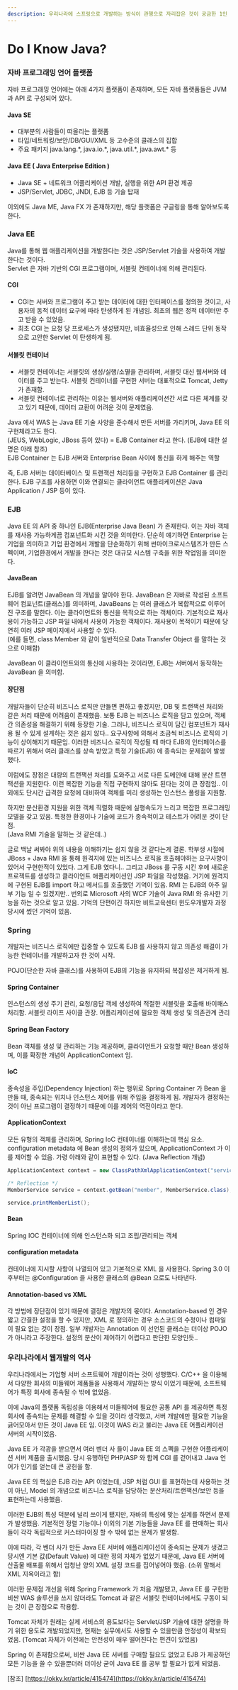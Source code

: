 ```yaml
---
description: 우리나라에 스프링으로 개발하는 방식이 관행으로 자리잡은 것이 궁금한 1인
---
```


# Do I Know Java?

### 자바 프로그래밍 언어 플랫폼

자바 프로그래밍 언어에는 아래 4가지 플랫폼이 존재하며, 모든 자바 플랫폼들은 JVM 과 API 로 구성되어 있다.

#### Java SE

* 대부분의 사람들이 떠올리는 플랫폼
* 타입/네트워킹/보안/DB/GUI/XML 등 고수준의 클래스의 집합
* 주요 패키지 java.lang.\*, java.io.\*, java.util.\*, java.awt.\* 등

#### Java EE \( Java Enterprise Edition \)

* Java SE + 네트워크 어플리케이션 개발, 실행을 위한 API 환경 제공
* JSP/Servlet, JDBC, JNDI, EJB 등 기술 탑재

이외에도 Java ME, Java FX 가 존재하지만, 해당 플랫폼은 구글링을 통해 알아보도록 한다.

### Java EE

Java를 통해 웹 애플리케이션을 개발한다는 것은 JSP/Servlet 기술을 사용하여 개발한다는 것이다.  
Servlet 은 자바 기반의 CGI 프로그램이며, 서블릿 컨테이너에 의해 관리된다.

#### CGI

* CGI는 서버와 프로그램이 주고 받는 데이터에 대한 인터페이스를 정의한 것이고, 사용자의 동적 데이터 요구에 따라 탄생하게 된 개념임. 최초의 웹은 정적 데이터만 주고 받을 수 있었음.
* 최초 CGI 는 요청 당 프로세스가 생성됐지만, 비효율성으로 인해 스레드 단위 동작으로 고안한 Servlet 이 탄생하게 됨.

#### 서블릿 컨테이너

* 서블릿 컨테이너는 서블릿의 생성/실행/소멸을 관리하며, 서블릿 대신 웹서버와 데이터를 주고 받는다. 서블릿 컨테이너를 구현한 서버는 대표적으로 Tomcat, Jetty 가 존재함.
* 서블릿 컨테이너로 관리하는 이유는 웹서버와 애플리케이션간 서로 다른 체계를 갖고 있기 때문에, 데이터 교환이 어려운 것이 문제였음.

  
Java 에서 WAS 는 Java EE 기술 사양을 준수해서 만든 서버를 가리키며, Java EE 의 구현체라고도 한다.   
\(JEUS, WebLogic, JBoss 등이 있다\) = EJB Container 라고 한다. \(EJB에 대한 설명은 아래 참조\)  
EJB Container 는 EJB 서버와 Enterprise Bean 사이에 통신을 하게 해주는 역할  


즉, EJB 서버는 데이터베이스 및 트랜잭션 처리등을 구현하고 EJB Container 를 관리한다. EJB 구조를 사용하면 이와 연결되는 클라이언트 애플리케이션은 Java Application / JSP 등이 있다.

### EJB

Java EE 의 API 중 하나인 EJB\(Enterprise Java Bean\) 가 존재한다. 이는 자바 객체를 재사용 가능하게끔 컴포넌트화 시킨 것을 의미한다. 단순히 얘기하면 Enterprise 는 기업을 의미하고 기업 환경에서 개발을 단순화하기 위해 썬마이크로시스템즈가 만든 스펙이며, 기업환경에서 개발을 한다는 것은 대규모 시스템 구축을 위한 작업임을 의미한다.

#### JavaBean

EJB를 알려면 JavaBean 의 개념을 알아야 한다. JavaBean 은 자바로 작성된 소프트웨어 컴포넌트\(클래스\)를 의미하며, JavaBeans 는 여러 클래스가 복합적으로 이루어진 구조를 말한다. 이는 클라이언트와 통신을 목적으로 하는 객체이다. 기본적으로 재사용이 가능하고 JSP 파일 내에서 사용이 가능한 객체이다. 재사용이 목적이기 때문에 당연히 여러 JSP 페이지에서 사용할 수 있다.  
\(예를 들면, class Member 와 같이 일반적으로 Data Transfer Object 를 말하는 것으로 이해함\)

JavaBean 이 클라이언트와의 통신에 사용하는 것이라면, EJB는 서버에서 동작하는 JavaBean 을 의미함.

#### 장단점

개발자들이 단순히 비즈니스 로직만 만들면 편하고 좋겠지만, DB 및 트랜잭션 처리와 같은 처리 때문에 어려움이 존재했음. 보통 EJB 는 비즈니스 로직을 담고 있으며, 객체 간 의존성을 해결하기 위해 등장한 기술. 그러나, 비즈니스 로직이 담긴 컴포넌트가 재사용 될 수 있게 설계하는 것은 쉽지 않다.. 요구사항에 의해서 조금씩 비즈니스 로직의 기능이 상이해지기 때문임. 이러한 비즈니스 로직이 작성될 때 마다 EJB의 인터페이스를 따르기 위해서 여러 클래스를 상속 받았고 특정 기술\(EJB\) 에 종속되는 문제점이 발생했다.

이럼에도 장점은 대량의 트랜잭션 처리를 도와주고 서로 다른 도메인에 대해 분산 트랜잭션을 지원한다. 이런 복잡한 기능을 직접 구현하지 않아도 된다는 것이 큰 장점임.. 이외에도 단시간 급격한 요청에 대비하여 객체를 미리 생성하는 인스턴스 풀링을 지원함.

하지만 분산환경 지원을 위한 객체 직렬화 때문에 실행속도가 느리고 복잡한 프로그래밍 모델을 갖고 있음. 특정한 환경이나 기술에 코드가 종속적이고 테스트가 어려운 것이 단점.  
\(Java RMI 기술을 말하는 것 같은데..\)

글로 백날 써봐야 위의 내용을 이해하기는 쉽지 않을 것 같다는게 결론. 학부생 시절에 JBoss + Java RMI 을 통해 원격지에 있는 비즈니스 로직을 호출해야하는 요구사항이 있어서 구현한적이 있었다. 그게 EJB 였다니.. 그리고 JBoss 를 구동 시킨 후에 새로운 프로젝트를 생성하고 클라이언트 애플리케이션인 JSP 파일을 작성했음. 거기에 원격지에 구현된 EJB를 import 하고 메서드를 호출했던 기억이 있음. RMI 는 EJB의 아주 일부 기능 일 수 있겠지만.. 번외로 Microsoft 사의 WCF 기술이 Java RMI 와 유사한 기능을 하는 것으로 알고 있음. 기억의 단편이긴 하지만 비트교육센터 윈도우개발자 과정 당시에 썼던 기억이 있음.

### Spring

개발자는 비즈니스 로직에만 집중할 수 있도록 EJB 를 사용하지 않고 의존성 해결이 가능한 컨테이너를 개발하고자 한 것이 시작.

POJO\(단순한 자바 클래스\)를 사용하여 EJB의 기능을 유지하되 복잡성은 제거하게 됨.

#### Spring Container

인스턴스의 생성 주기 관리, 요청/응답 객체 생성하여 적절한 서블릿을 호출해 바이패스 처리함. 서블릿 라이프 사이클 관장. 어플리케이션에 필요한 객체 생성 및 의존관계 관리

#### Spring Bean Factory

Bean 객체를 생성 및 관리하는 기능 제공하며, 클라이언트가 요청할 때만 Bean 생성하며, 이를 확장한 개념이 ApplicationContext 임.

#### IoC

종속성을 주입\(Dependency Injection\) 하는 행위로 Spring Container 가 Bean 을 만들 때, 종속되는 위치나 인스턴스 제어를 위해 주입을 결정하게 됨. 개발자가 결정하는 것이 아닌 프로그램이 결정하기 때문에 이를 제어의 역전이라고 한다.

#### ApplicationContext

모든 유형의 객체를 관리하며, Spring IoC 컨테이너를 이해하는데 핵심 요소. configuration metadata 에 Bean 생성의 정의가 있으며, ApplicationContext 가 이를 제어할 수 있음. 가령 아래와 같이 표현할 수 있다. \(Java Reflection 개념\)

```java
ApplicationContext context = new ClassPathXmlApplicationContext("service.xml", "foo.xml");

/* Reflection */
MemberService service = context.getBean("member", MemberService.class);

service.printMemberList();
```

#### Bean

Spring IOC 컨테이너에 의해 인스턴스화 되고 조립/관리되는 객체

#### configuration metadata

컨테이너에 지시할 사항이 나열되어 있고 기본적으로 XML 을 사용한다. Spring 3.0 이후부터는 @Configuration 을 사용한 클래스의 @Bean 으로도 나타낸다.

#### Annotation-based  vs  XML

각 방법에 장단점이 있기 때문에 결정은 개발자의 몫이다. Annotation-based 인 경우 짧고 간결한 설정을 할 수 있지만, XML 로 정의하는 경우 소스코드의 수정이나 컴파일이 필요 없는 것이 장점. 일부 개발자는 Annotation 이 선언된 클래스는 더이상 POJO 가 아니라고 주장한다. 설정의 분산이 제어하기 어렵다고 판단한 모양인듯..

### 우리나라에서 웹개발의 역사

우리나라에서는 기업형 서버 소프트웨어 개발이라는 것이 성행했다. C/C++ 을 이용해서 다양한 회사의 미들웨어 제품들을 사용해서 개발하는 방식 이었기 때문에, 소프트웨어가 특정 회사에 종속될 수 밖에 없었음.

이에 Java의 플랫폼 독립성을 이용해서 미들웨어에 필요한 공통 API 를 제공하면 특정 회사에 종속되는 문제를 해결할 수 있을 것이라 생각했고, 서버 개발에만 필요한 기능을 긁어모아서 만든 것이 Java EE 임. 이것이 WAS 라고 불리는 Java EE 어플리케이션 서버의 시작이었음.

Java EE 가 각광을 받으면서 여러 벤더 사 들이 Java EE 의 스펙을 구현한 어플리케이션 서버 제품을 출시했음. 당시 유행하던 PHP/ASP 와 함께 CGI 를 걷어내고 Java 언어가 인기를 얻는데 큰 공헌을 함.

Java EE 의 핵심은 EJB 라는 API 이었는데, JSP 처럼 GUI 를 표현하는데 사용하는 것이 아닌, Model 의 개념으로 비즈니스 로직을 담당하는 분산처리/트랜잭션/보안 등을 표현하는데 사용했음.

이러한 EJB의 특성 덕분에 널리 쓰이게 됐지만, 자바의 특성에 맞는 설계를 하면서 문제가 발생했음. 기본적인 정렬 기능이나 이외의 기본 기능들을 Java EE 를 판매하는 회사들이 각각 독립적으로 커스터마이징 할 수 밖에 없는 문제가 발생함.

이에 따라, 각 벤더 사가 만든 Java EE 서버에 애플리케이션이 종속되는 문제가 생겼고 당시엔 기본 값\(Default Value\) 에 대한 정의 자체가 없었기 때문에, Java EE 서버에 산출물 배포를 위해서 엄청난 양의 XML 설정 코드를 집어넣어야 했음. \(소위 말해서 XML 지옥이라고 함\)

이러한 문제점 개선을 위해 Spring Framework 가 처음 개발됐고, Java EE 를 구현한 비싼 WAS 솔루션을 쓰지 않더라도 Tomcat 과 같은 서블릿 컨테이너에서도 구동이 되는 것이 큰 장점으로 작용함.

Tomcat 자체가 원래는 실제 서비스의 용도보다는 Servlet/JSP 기술에 대한 설명을 하기 위한 용도로 개발되었지만, 현재는 실무에서도 사용할 수 있을만큼 안정성이 확보되었음. \(Tomcat 자체가 이전에는 안전성이 매우 떨어진다는 편견이 있었음\)

Spring 이 존재함으로써, 비싼 Java EE 서버를 구매할 필요도 없었고 EJB 가 제공하던 모든 기능을 쓸 수 있을뿐더러 더이상 굳이 Java EE 를 공부 할 필요가 없게 되었음.

\[참조\] [https://okky.kr/article/415474](https://okky.kr/article/415474)

